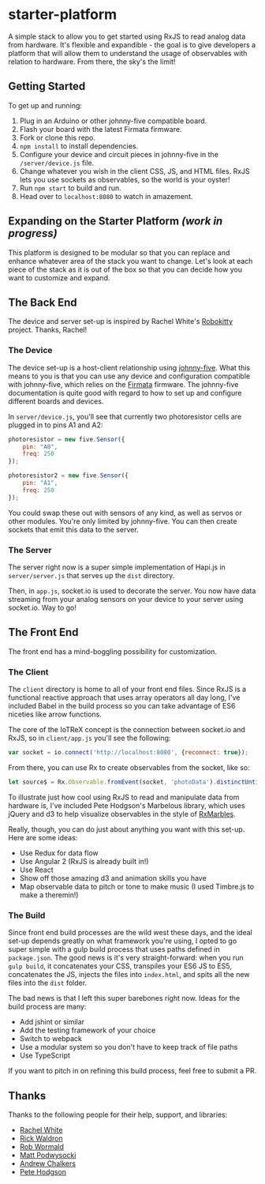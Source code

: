 # starter-platform
A simple stack to allow you to get started using RxJS to read analog data from hardware. It's flexible and expandible - the goal is to give developers a platform that will allow them to understand the usage of observables with relation to hardware. From there, the sky's the limit!

## Getting Started

To get up and running:

1. Plug in an Arduino or other johnny-five compatible board.
2. Flash your board with the latest Firmata firmware.
3. Fork or clone this repo.
4. `npm install` to install dependencies.
5. Configure your device and circuit pieces in johnny-five in the `/server/device.js` file.
6. Change whatever you wish in the client CSS, JS, and HTML files. RxJS lets you use sockets as observables, so the world is your oyster!
7. Run `npm start` to build and run.
8. Head over to `localhost:8080` to watch in amazement.

## Expanding on the Starter Platform *(work in progress)*

This platform is designed to be modular so that you can replace and enhance whatever area of the stack you want to change. Let's look at each piece of the stack as it is out of the box so that you can decide how you want to customize and expand.

## The Back End

The device and server set-up is inspired by Rachel White's [Robokitty](https://github.com/rachelnicole/robokitty) project. Thanks, Rachel!

### The Device

The device set-up is a host-client relationship using [johnny-five](https://github.com/rwaldron/johnny-five/). What this means to you is that you can use any device and configuration compatible with johnny-five, which relies on the [Firmata](https://github.com/firmata/) firmware. The johnny-five documentation is quite good with regard to how to set up and configure different boards and devices.

In `server/device.js`, you'll see that currently two photoresistor cells are plugged in to pins A1 and A2:

```javascript
photoresistor = new five.Sensor({
	pin: "A0",
	freq: 250
});

photoresistor2 = new five.Sensor({
	pin: "A1",
	freq: 250
});
```

You could swap these out with sensors of any kind, as well as servos or other modules. You're only limited by johnny-five. You can then create sockets that emit this data to the server.

### The Server

The server right now is a super simple implementation of Hapi.js in `server/server.js` that serves up the `dist` directory.

Then, in `app.js`, socket.io is used to decorate the server. You now have data streaming from your analog sensors on your device to your server using socket.io. Way to go!

## The Front End

The front end has a mind-boggling possibility for customization.

### The Client

The `client` directory is home to all of your front end files. Since RxJS is a functional reactive approach that uses array operators all day long, I've included Babel in the build process so you can take advantage of ES6 niceties like arrow functions.

The core of the IoTReX concept is the connection between socket.io and RxJS, so in `client/app.js` you'll see the following:

```javascript
var socket = io.connect('http://localhost:8080', {reconnect: true});
```

From there, you can use Rx to create observables from the socket, like so:

```javascript
let source$ = Rx.Observable.fromEvent(socket, 'photoData').distinctUntilChanged();
```

To illustrate just how cool using RxJS to read and manipulate data from hardware is, I've included Pete Hodgson's Marbelous library, which uses jQuery and d3 to help visualize observables in the style of [RxMarbles](http://www.rxmarbles.com).

Really, though, you can do just about anything you want with this set-up. Here are some ideas:

- Use Redux for data flow
- Use Angular 2 (RxJS is already built in!)
- Use React
- Show off those amazing d3 and animation skills you have
- Map observable data to pitch or tone to make music (I used Timbre.js to make a theremin!)

### The Build

Since front end build processes are the wild west these days, and the ideal set-up depends greatly on what framework you're using, I opted to go super simple with a gulp build process that uses paths defined in `package.json`.  The good news is it's very straight-forward: when you run `gulp build`, it concatenates your CSS, transpiles your ES6 JS to ES5, concatenates the JS, injects the files into `index.html`, and spits all the new files into the `dist` folder.

The bad news is that I left this super barebones right now. Ideas for the build process are many:

- Add jshint or similar
- Add the testing framework of your choice
- Switch to webpack
- Use a modular system so you don't have to keep track of file paths
- Use TypeScript

If you want to pitch in on refining this build process, feel free to submit a PR.

## Thanks

Thanks to the following people for their help, support, and libraries:
- [Rachel White](https://github.com/rachelnicole)
- [Rick Waldron](https://github.com/rwaldron)
- [Rob Wormald](https://github.com/robwormald)
- [Matt Podwysocki](https://github.com/mattpodwysocki)
- [Andrew Chalkers](https://github.com/chalkers)
- [Pete Hodgson](https://github.com/moredip)
